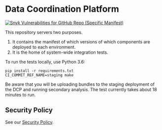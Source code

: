 # Data Coordination Platform

[![Snyk Vulnerabilities for GitHub Repo (Specific Manifest)](https://img.shields.io/snyk/vulnerabilities/github/HumanCellAtlas/dcp/requirements.txt.svg?style=flat-square&label=Snyk%20Scripts%20Vulnerabilities&logo=Snyk)](https://snyk.io/test/github/HumanCellAtlas/dcp?targetFile=requirements.txt)

This repository servers two purposes.

1. It contains the manifest of which versions of which components
   are deployed to each environment.
2. It is the home of system-wide integration tests.

To run the tests locally, use Python 3.6:

    pip install -r requirements.txt
    CI_COMMIT_REF_NAME=staging make

Be aware that you will be uploading bundles to the staging deployment of the DCP and running secondary analysis.
The test currently takes about 18 minutes to run.

## Security Policy
See our [Security Policy](SECURITY.md).
